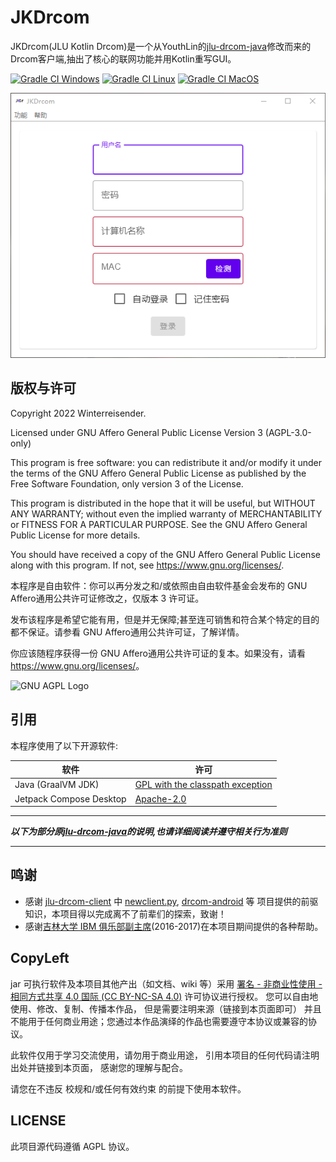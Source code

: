 # JKDrcom

JKDrcom(JLU Kotlin Drcom)是一个从YouthLin的[jlu-drcom-java](https://github.com/YouthLin/jlu-drcom-client/tree/master/jlu-drcom-java)修改而来的Drcom客户端,抽出了核心的联网功能并用Kotlin重写GUI。


[![Gradle CI Windows](https://github.com/Winterreisender/JKDrcom/actions/workflows/gradle-windows.yml/badge.svg)](https://github.com/Winterreisender/JKDrcom/actions/workflows/gradle-windows.yml)
[![Gradle CI Linux](https://github.com/Winterreisender/JKDrcom/actions/workflows/gradle-linux.yml/badge.svg)](https://github.com/Winterreisender/JKDrcom/actions/workflows/gradle-linux.yml)
[![Gradle CI MacOS](https://github.com/Winterreisender/JKDrcom/actions/workflows/gradle-macos.yml/badge.svg)](https://github.com/Winterreisender/JKDrcom/actions/workflows/gradle-macos.yml)


![screenshot](screenshot.png)

## 版权与许可

Copyright 2022 Winterreisender.

Licensed under GNU Affero General Public License Version 3 (AGPL-3.0-only)

This program is free software: you can redistribute it and/or modify it under the terms of the GNU Affero General Public License as published by the Free Software Foundation, only version 3 of the License.

This program is distributed in the hope that it will be useful, but WITHOUT ANY WARRANTY; without even the implied warranty of MERCHANTABILITY or FITNESS FOR A PARTICULAR PURPOSE. See the GNU Affero General Public License for more details.

You should have received a copy of the GNU Affero General Public License along with this program. If not, see <https://www.gnu.org/licenses/>.

本程序是自由软件：你可以再分发之和/或依照由自由软件基金会发布的 GNU Affero通用公共许可证修改之，仅版本 3 许可证。

发布该程序是希望它能有用，但是并无保障;甚至连可销售和符合某个特定的目的都不保证。请参看 GNU Affero通用公共许可证，了解详情。

你应该随程序获得一份 GNU Affero通用公共许可证的复本。如果没有，请看 <https://www.gnu.org/licenses/>。

![GNU AGPL Logo](https://www.gnu.org/graphics/agplv3-155x51.png)

## 引用

本程序使用了以下开源软件:

| 软件                      | 许可                                                                               |
|-------------------------|----------------------------------------------------------------------------------|
| Java (GraalVM JDK)      | [GPL with the classpath exception](https://openjdk.java.net/legal/gplv2+ce.html) |
| Jetpack Compose Desktop | [Apache-2.0](https://www.apache.org/licenses/LICENSE-2.0.html)                   |


---

**_以下为部分原[jlu-drcom-java](https://github.com/YouthLin/jlu-drcom-client/tree/master/jlu-drcom-java)的说明,也请详细阅读并遵守相关行为准则_**

---

## 鸣谢
- 感谢 [jlu-drcom-client](https://github.com/drcoms/jlu-drcom-client) 中
[newclient.py](https://github.com/drcoms/jlu-drcom-client/blob/master/newclient.py), 
[drcom-android](https://github.com/drcoms/jlu-drcom-client/tree/master/drcom-android) 等
项目提供的前驱知识，本项目得以完成离不了前辈们的探索，致谢！
- 感谢[吉林大学 IBM 俱乐部副主席](https://hyec.me/)(2016-2017)在本项目期间提供的各种帮助。

## CopyLeft
jar 可执行软件及本项目其他产出（如文档、wiki 等）采用 [ 署名 - 非商业性使用 - 相同方式共享 4.0 国际 (CC BY-NC-SA 4.0)](https://creativecommons.org/licenses/by-nc-sa/4.0/deed.zh) 
许可协议进行授权。
您可以自由地使用、修改、复制、传播本作品，
但是需要注明来源（链接到本页面即可）
并且不能用于任何商业用途；您通过本作品演绎的作品也需要遵守本协议或兼容的协议。

此软件仅用于学习交流使用，请勿用于商业用途，
引用本项目的任何代码请注明出处并链接到本页面，
感谢您的理解与配合。

请您在不违反 校规和/或任何有效约束 的前提下使用本软件。

## LICENSE
此项目源代码遵循 AGPL 协议。
